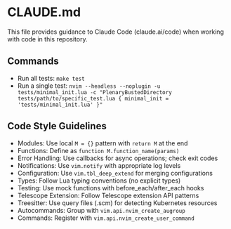 # CLAUDE.md

This file provides guidance to Claude Code (claude.ai/code) when working with code in this repository.

## Commands
- Run all tests: `make test`
- Run a single test: `nvim --headless --noplugin -u tests/minimal_init.lua -c "PlenaryBustedDirectory tests/path/to/specific_test.lua { minimal_init = 'tests/minimal_init.lua' }"`

## Code Style Guidelines
- Modules: Use local `M = {}` pattern with `return M` at the end
- Functions: Define as `function M.function_name(params)`
- Error Handling: Use callbacks for async operations; check exit codes
- Notifications: Use `vim.notify` with appropriate log levels
- Configuration: Use `vim.tbl_deep_extend` for merging configurations
- Types: Follow Lua typing conventions (no explicit types)
- Testing: Use mock functions with before_each/after_each hooks
- Telescope Extension: Follow Telescope extension API patterns
- Treesitter: Use query files (.scm) for detecting Kubernetes resources
- Autocommands: Group with `vim.api.nvim_create_augroup`
- Commands: Register with `vim.api.nvim_create_user_command`